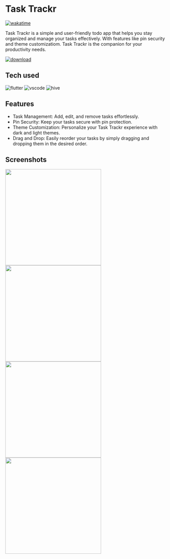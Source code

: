 
# Task Trackr
[![wakatime](https://wakatime.com/badge/user/ab38c3e5-ffca-4677-9484-e3e6f237dea5/project/76e7ea58-ca3b-4688-b05b-2505dc8a8256.svg)](https://wakatime.com/badge/user/ab38c3e5-ffca-4677-9484-e3e6f237dea5/project/76e7ea58-ca3b-4688-b05b-2505dc8a8256)

Task Trackr is a simple and user-friendly todo app that helps you stay organized and manage your tasks effectively. With features like pin security and theme customizatiom. Task Trackr is the companion for your productivity needs.

[![download](https://img.shields.io/badge/CLick_me_to_download-black?style=for-the-badge&logo=android&logoColor=white)](https://github.com/Wise-394/Task_trackr/releases/tag/1.0.0)
## Tech used


![flutter](https://img.shields.io/badge/Flutter-black?style=for-the-badge&logo=flutter&logoColor=white)
![vscode](https://img.shields.io/badge/vscode-black?style=for-the-badge&logo=vscode&logoColor=white)
![hive](https://img.shields.io/badge/hive-black?style=for-the-badge&logo=hive&logoColor=white)


## Features

- Task Management: Add, edit, and remove tasks effortlessly.
- Pin Security: Keep your tasks secure with pin protection.
- Theme Customization: Personalize your Task Trackr experience with dark and light themes.
- Drag and Drop: Easily reorder your tasks by simply dragging and dropping them in the desired order.


## Screenshots

<p float="left">
  <img src="https://github.com/Wise-394/To-do_App/assets/114738222/1362d1c8-9c07-4f23-929d-171b84a7263d" width="300" />
  <img src="https://github.com/Wise-394/To-do_App/assets/114738222/fa836b11-5ce5-4ba4-869d-f0e1591cc6ca" width="300" />
  <img src="https://github.com/Wise-394/To-do_App/assets/114738222/5d38eba4-3802-4812-b850-e7412ccbf7b9" width="300" />
  <img src="https://github.com/Wise-394/To-do_App/assets/114738222/fefecb21-89ec-4526-b057-e038486e6840" width="300" />
</p>
